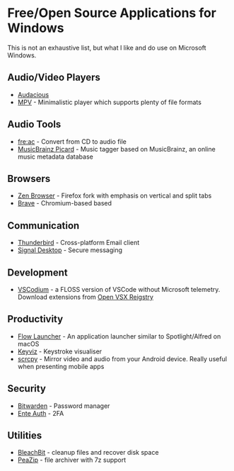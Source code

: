 # Free/Open Source Applications for Windows

This is not an exhaustive list, but what I like and do use on Microsoft Windows.

## Audio/Video Players

- [Audacious](https://audacious-media-player.org/ "Audacious")
- [MPV](https://mpv.io/ "MPV") - Minimalistic player which supports plenty of file formats

## Audio Tools

- [fre:ac](https://www.freac.org/) - Convert from CD to audio file
- [MusicBrainz Picard](https://picard.musicbrainz.org/) - Music tagger based on MusicBrainz, an online music metadata database

## Browsers

- [Zen Browser](https://zen-browser.app/) - Firefox fork with emphasis on vertical and split tabs
- [Brave](https://brave.com/) - Chromium-based based

## Communication

- [Thunderbird](https://www.thunderbird.net/en-GB/) - Cross-platform Email client
- [Signal Desktop](https://signal.org/) - Secure messaging

## Development

- [VSCodium](https://vscodium.com/) - a FLOSS version of VSCode without Microsoft telemetry. Download extensions from [Open VSX Reigstry](https://open-vsx.org/)

## Productivity

- [Flow Launcher](https://www.flowlauncher.com/) - An application launcher similar to Spotlight/Alfred on macOS
- [Keyviz](https://mularahul.github.io/keyviz/) - Keystroke visualiser
- [scrcpy](https://github.com/Genymobile/scrcpy) - Mirror video and audio from your Android device. Really useful when presenting mobile apps

## Security

- [Bitwarden](https://bitwarden.com/) - Password manager
- [Ente Auth](https://ente.io/auth/) - 2FA

## Utilities

- [BleachBit](https://www.bleachbit.org/) - cleanup files and recover disk space
- [PeaZip](https://peazip.github.io/) - file archiver with 7z support


